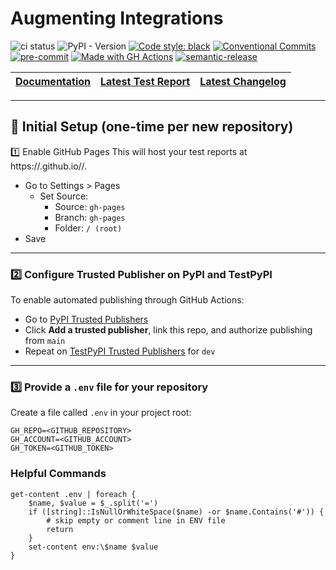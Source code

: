 # Augmenting Integrations

![ci status](https://github.com/svange/augint-test/actions/workflows/pipeline.yaml/badge.svg?branch=main)
![PyPI - Version](https://img.shields.io/pypi/v/augint-test)
<a href="https://github.com/psf/black"><img alt="Code style: black" src="https://img.shields.io/badge/code%20style-black-000000.svg"></a>
[![Conventional Commits](https://img.shields.io/badge/Conventional%20Commits-1.0.0-yellow.svg?style=flat-square)](https://conventionalcommits.org)
[![pre-commit](https://img.shields.io/badge/pre--commit-enabled-brightgreen?style=flat-square&logo=pre-commit&logoColor=white)](https://github.com/pre-commit/pre-commit)
[![Made with GH Actions](https://img.shields.io/badge/CI-GitHub_Actions-blue?logo=github-actions&logoColor=white)](https://github.com/features/actions "Go to GitHub Actions homepage")
[![semantic-release](https://img.shields.io/badge/%20%20%F0%9F%93%A6%F0%9F%9A%80-semantic--release-e10079.svg)](https://github.com/semantic-release/semantic-release)

|[Documentation](https://svange.github.io/augint-test "Auto generated documentation")| [Latest Test Report](https://svange.github.io/augint-test/test-report.html "Test results from last CI/CD run") | [Latest Changelog](https://svange.github.io/augint-test/CHANGELOG.md "CHANGELOG from last successful release") |
|---|----------------------------------------------------------------------------------------------------------------|----------------------------------------------------------------------------------------------------------------|


---
## 🚀 Initial Setup (one-time per new repository)
1️⃣ Enable GitHub Pages
This will host your test reports at https://<user>.github.io/<repo>/.

- Go to Settings > Pages
    - Set Source:
      - Source: `gh-pages`
      - Branch: `gh-pages`
      - Folder: `/ (root)`
- Save

---
### 2️⃣ Configure Trusted Publisher on PyPI and TestPyPI

To enable automated publishing through GitHub Actions:

- Go to [PyPI Trusted Publishers](https://pypi.org/manage/account/#trusted-publishers)
- Click **Add a trusted publisher**, link this repo, and authorize publishing from `main`
- Repeat on [TestPyPI Trusted Publishers](https://test.pypi.org/manage/account/#trusted-publishers) for `dev`

---

### 3️⃣ Provide a `.env` file for your repository

Create a file called `.env` in your project root:

```env
GH_REPO=<GITHUB_REPOSITORY>
GH_ACCOUNT=<GITHUB_ACCOUNT>
GH_TOKEN=<GITHUB_TOKEN>
```



### Helpful Commands
```pwsh
get-content .env | foreach {
    $name, $value = $_.split('=')
    if ([string]::IsNullOrWhiteSpace($name) -or $name.Contains('#')) {
        # skip empty or comment line in ENV file
        return
    }
    set-content env:\$name $value
}
```
